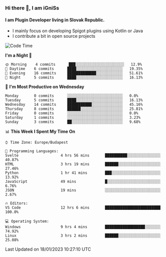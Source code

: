 ### Hi there 👋, I am iGniSs

#### I am Plugin Developer living in Slovak Republic.
- I mainly focus on developing Spigot plugins using Kotlin or Java
- I contribute a bit in open source projects

<!--START_SECTION:waka-->
![Code Time](http://img.shields.io/badge/Code%20Time-1%2C016%20hrs%205%20mins-blue)

**I'm a Night 🦉** 

```text
🌞 Morning    4 commits      ███░░░░░░░░░░░░░░░░░░░░░░   12.9% 
🌆 Daytime    6 commits      ████░░░░░░░░░░░░░░░░░░░░░   19.35% 
🌃 Evening    16 commits     █████████████░░░░░░░░░░░░   51.61% 
🌙 Night      5 commits      ████░░░░░░░░░░░░░░░░░░░░░   16.13%

```
📅 **I'm Most Productive on Wednesday** 

```text
Monday       0 commits      ░░░░░░░░░░░░░░░░░░░░░░░░░   0.0% 
Tuesday      5 commits      ████░░░░░░░░░░░░░░░░░░░░░   16.13% 
Wednesday    14 commits     ███████████░░░░░░░░░░░░░░   45.16% 
Thursday     8 commits      ██████░░░░░░░░░░░░░░░░░░░   25.81% 
Friday       0 commits      ░░░░░░░░░░░░░░░░░░░░░░░░░   0.0% 
Saturday     1 commits      ░░░░░░░░░░░░░░░░░░░░░░░░░   3.23% 
Sunday       3 commits      ██░░░░░░░░░░░░░░░░░░░░░░░   9.68%

```


📊 **This Week I Spent My Time On** 

```text
⌚︎ Time Zone: Europe/Budapest

💬 Programming Languages: 
Svelte                   4 hrs 56 mins       ██████████░░░░░░░░░░░░░░░   40.87% 
HTML                     3 hrs 19 mins       ██████░░░░░░░░░░░░░░░░░░░   27.46% 
Python                   1 hr 41 mins        ███░░░░░░░░░░░░░░░░░░░░░░   13.92% 
JavaScript               49 mins             █░░░░░░░░░░░░░░░░░░░░░░░░   6.76% 
JSON                     19 mins             ░░░░░░░░░░░░░░░░░░░░░░░░░   2.67%

🔥 Editors: 
VS Code                  12 hrs 6 mins       █████████████████████████   100.0%

💻 Operating System: 
Windows                  9 hrs 4 mins        ██████████████████░░░░░░░   74.92% 
Linux                    3 hrs 2 mins        ██████░░░░░░░░░░░░░░░░░░░   25.08%

```


 Last Updated on 18/01/2023 10:27:10 UTC
<!--END_SECTION:waka-->